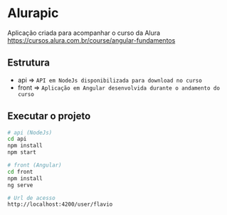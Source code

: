 # Alurapic
Aplicação criada para acompanhar o curso da Alura 
https://cursos.alura.com.br/course/angular-fundamentos

## Estrutura
- api => `API em NodeJs disponibilizada para download no curso`
- front => `Aplicação em Angular desenvolvida durante o andamento do curso`

## Executar o projeto
```bash
# api (NodeJs)
cd api
npm install
npm start

# front (Angular)
cd front
npm install
ng serve

# Url de acesso
http://localhost:4200/user/flavio
```